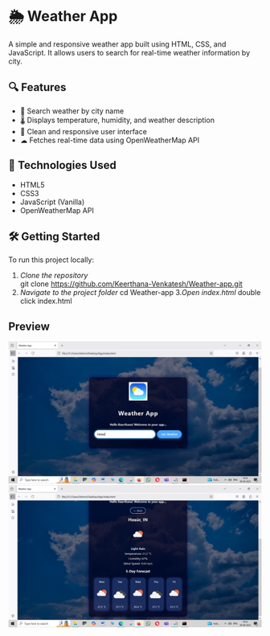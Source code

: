 # 🌦 Weather App

A simple and responsive weather app built using HTML, CSS, and JavaScript. It allows users to search for real-time weather information by city.

## 🔍 Features

- 🔎 Search weather by city name
- 🌡 Displays temperature, humidity, and weather description
- 🎨 Clean and responsive user interface
- ☁ Fetches real-time data using OpenWeatherMap API

## 🚀 Technologies Used

- HTML5
- CSS3
- JavaScript (Vanilla)
- OpenWeatherMap API

## 🛠 Getting Started

To run this project locally:

1. *Clone the repository*  
   git clone https://github.com/Keerthana-Venkatesh/Weather-app.git
2. *Navigate to the project folder*
   cd Weather-app
3.*Open index.html*
    double click index.html
   
## Preview

![App Screenshot](Screenshot1.png)
![App Screenshot](Screenshot2.png)
  
